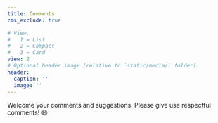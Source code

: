 ```yaml
---
title: Comments
cms_exclude: true

# View.
#   1 = List
#   2 = Compact
#   3 = Card
view: 2
# Optional header image (relative to `static/media/` folder).
header:
  caption: ''
  image: ''
---
```


Welcome your comments and suggestions. Please give use respectful comments! :smile:

